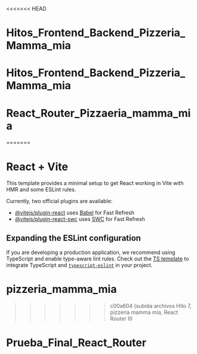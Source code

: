 <<<<<<< HEAD
# Hitos_Frontend_Backend_Pizzeria_Mamma_mia
# Hitos_Frontend_Backend_Pizzeria_Mamma_mia
# React_Router_Pizzaeria_mamma_mia
=======
# React + Vite

This template provides a minimal setup to get React working in Vite with HMR and some ESLint rules.

Currently, two official plugins are available:

- [@vitejs/plugin-react](https://github.com/vitejs/vite-plugin-react/blob/main/packages/plugin-react/README.md) uses [Babel](https://babeljs.io/) for Fast Refresh
- [@vitejs/plugin-react-swc](https://github.com/vitejs/vite-plugin-react-swc) uses [SWC](https://swc.rs/) for Fast Refresh

## Expanding the ESLint configuration

If you are developing a production application, we recommend using TypeScript and enable type-aware lint rules. Check out the [TS template](https://github.com/vitejs/vite/tree/main/packages/create-vite/template-react-ts) to integrate TypeScript and [`typescript-eslint`](https://typescript-eslint.io) in your project.
# pizzeria_mamma_mia
>>>>>>> c00a604 (subida archivos Hito 7, pizzeria mamma mia, React Router II)
# Prueba_Final_React_Router
